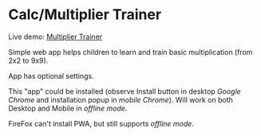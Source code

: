 # Calc/Multiplier Trainer

Live demo: [Multiplier Trainer](https://wefr.net/calc/)

Simple web app helps children to learn and train basic multiplication (from 2x2 to 9x9).

App has optional settings.

This "app" could be installed (observe Install button in desktop *Google Chrome* and installation popup in *mobile Chrome*). Will work on both Desktop and Mobile in *offline mode*.

FireFox can't install PWA, but still supports *offline mode*.


